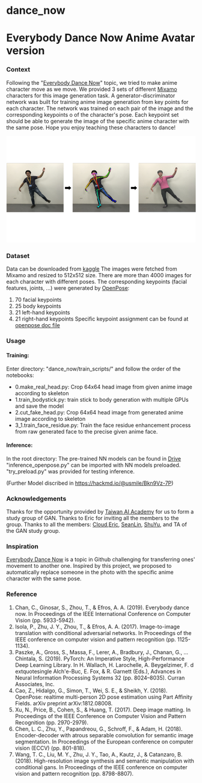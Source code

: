 # dance_now
# Everybody Dance Now Anime Avatar version
### Context

Following the  "[Everybody Dance Now](https://github.com/topics/everybody-dance-now)" topic, we tried to make anime character move as we move. We provided 3 sets of different [Mixamo](https://www.mixamo.com/) characters for this image generation task. 
A generator-discriminator network was built for training anime image generation from key points for each character. The network was trained on each pair of the image and the corresponding keypoints o of the character's pose. Each keypoint set should be able to generate the image of the specific anime character with the same pose.
Hope you enjoy teaching these characters to dance!


<p align="center">
  <img src="image/GAN AniReality.png", width="720">
</p>

### Dataset

Data can be downloaded from [kaggle](https://www.kaggle.com/littlewayshuang/skeleton-to-anime-gan)
The images were fetched from Mixamo and resized to 512x512 size. There are more than 4000 images for each character with different poses.  The corresponding keypoints (facial features, joints, ...) were generated by [OpenPose](https://github.com/CMU-Perceptual-Computing-Lab/openpose):
1. 70 facial keypoints
2. 25 body keypoints
3. 21 left-hand keypoints
4. 21 right-hand keypoints
Specific keypoint assignment can be found at [openpose doc file](https://github.com/CMU-Perceptual-Computing-Lab/openpose/blob/master/doc/output.md)

### Usage

#### Training:

Enter directory: "dance_now/train_scripts/" and follow the order of the notebooks:
* 0.make_real_head.py: Crop 64x64 head image from given anime image according to skeleton
* 1.train_bodystick.py: train stick to body generation with multiple GPUs and save the model
* 2.cut_fake_head.py: Crop 64x64 head image from generated anime image according to skeleton
* 3_1.train_face_residue.py: Train the face residue enhancement process from raw generated face to the precise given anime face.

#### Inference:

In the root directory:
The pre-trained NN models can be found in [Drive](http://)
"inference_openpose.py" can be imported with NN models preloaded.
"try_preload.py" was provided for testing inference.

(Further Model discribed in https://hackmd.io/@usmile/Bkn9Vz-7P)

### Acknowledgements
Thanks for the opportunity provided by [Taiwan AI Academy](https://en.aiacademy.tw/) for us to form a study group of GAN. Thanks to Eric for inviting all the members to the group. Thanks to all the members: [Cloud](https://github.com/cloud-yun),[Eric](https://github.com/eric07109), [SeanLin](https://github.com/SeanLinH), [ShuYu](https://github.com/ShuYuHuang), and TA of the GAN study group.

### Inspiration
[Everybody Dance Now](https://github.com/topics/everybody-dance-now) is a topic in Github challenging for transferring ones' movement to another one. Inspired by this project, we proposed to automatically replace someone in the photo with the specific anime character with the same pose.

### Reference
1. Chan, C., Ginosar, S., Zhou, T., & Efros, A. A. (2019). Everybody dance now. In Proceedings of the IEEE International Conference on Computer Vision (pp. 5933-5942). 
2. Isola, P., Zhu, J. Y., Zhou, T., & Efros, A. A. (2017). Image-to-image translation with conditional adversarial networks. In Proceedings of the IEEE conference on computer vision and pattern recognition (pp. 1125-1134).
3. Paszke, A., Gross, S., Massa, F., Lerer, A., Bradbury, J., Chanan, G., … Chintala, S. (2019). PyTorch: An Imperative Style, High-Performance Deep Learning Library. In H. Wallach, H. Larochelle, A. Beygelzimer, F. d extquotesingle Alch'e-Buc, E. Fox, & R. Garnett (Eds.), Advances in Neural Information Processing Systems 32 (pp. 8024–8035). Curran Associates, Inc.
4. Cao, Z., Hidalgo, G., Simon, T., Wei, S. E., & Sheikh, Y. (2018). OpenPose: realtime multi-person 2D pose estimation using Part Affinity Fields. arXiv preprint arXiv:1812.08008.
5. Xu, N., Price, B., Cohen, S., & Huang, T. (2017). Deep image matting. In Proceedings of the IEEE Conference on Computer Vision and Pattern Recognition (pp. 2970-2979).
6. Chen, L. C., Zhu, Y., Papandreou, G., Schroff, F., & Adam, H. (2018). Encoder-decoder with atrous separable convolution for semantic image segmentation. In Proceedings of the European conference on computer vision (ECCV) (pp. 801-818).
7. Wang, T. C., Liu, M. Y., Zhu, J. Y., Tao, A., Kautz, J., & Catanzaro, B. (2018). High-resolution image synthesis and semantic manipulation with conditional gans. In Proceedings of the IEEE conference on computer vision and pattern recognition (pp. 8798-8807).
